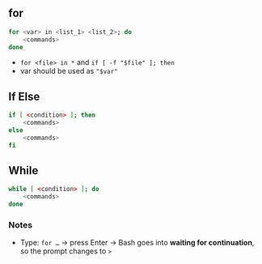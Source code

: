 

## for

```bash
for <var> in <list_1> <list_2>; do
    <commands>
done
```

* `for <file> in *` and  `if [ -f "$file" ]; then`
* var should be used as `"$var"`

## If Else

```bash
if [ <condition> ]; then
    <commands>
else
    <commands>
fi
```

## While
```bash
while [ <condition> ]; do
    <commands>
done
```

### Notes
* Type: `for …` → press Enter
→ Bash goes into **waiting for continuation**, so the prompt changes to `>`
